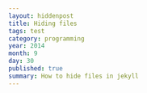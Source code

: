 ```yaml
---
layout: hiddenpost
title: Hiding files
tags: test
category: programming
year: 2014
month: 9
day: 30
published: true
summary: How to hide files in jekyll
---
```

